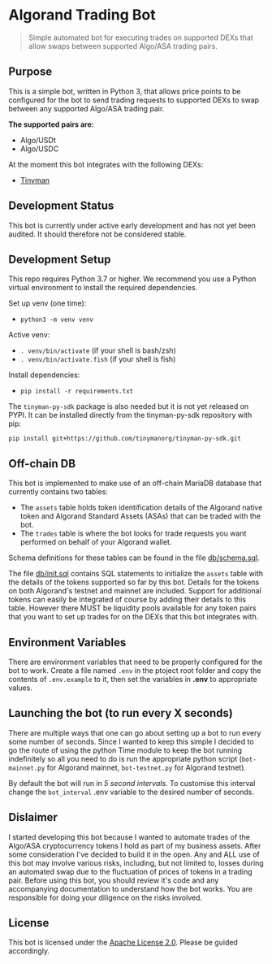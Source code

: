# Algorand Trading Bot

> Simple automated bot for executing trades on supported DEXs that allow swaps between supported Algo/ASA trading pairs.

## Purpose

This is a simple bot, written in Python 3, that allows price points to be configured for the bot to send trading requests to supported DEXs to swap between any supported Algo/ASA trading pair.

**The supported pairs are:**

- Algo/USDt
- Algo/USDC

At the moment this bot integrates with the following DEXs:

- [Tinyman](https://tinyman.org/)

## Development Status

This bot is currently under active early development and has not yet been audited. It should therefore not be considered stable.

## Development Setup

This repo requires Python 3.7 or higher. We recommend you use a Python virtual environment to install the required dependencies.

Set up venv (one time):

- `python3 -m venv venv`

Active venv:

- `. venv/bin/activate` (if your shell is bash/zsh)
- `. venv/bin/activate.fish` (if your shell is fish)

Install dependencies:

- `pip install -r requirements.txt`

The `tinyman-py-sdk` package is also needed but it is not yet released on PYPI. It can be installed directly from the tinyman-py-sdk repository with pip:

`pip install git+https://github.com/tinymanorg/tinyman-py-sdk.git`

## Off-chain DB

This bot is implemented to make use of an off-chain MariaDB database that currently contains two tables:

- The `assets` table holds token identification details of the Algorand native token and Algorand Standard Assets (ASAs) that can be traded with the bot.
- The `trades` table is where the bot looks for trade requests you want performed on behalf of your Algorand wallet.

Schema definitions for these tables can be found in the file [db/schema.sql](./db/schema.sql).

The file [db/init.sql](./db/init.sql) contains SQL statements to initialize the `assets` table with the details of the tokens supported so far by this bot. Details for the tokens on both Algorand's testnet and mainnet are included. Support for additional tokens can easily be integrated of course by adding their details to this table. However there MUST be liquidity pools available for any token pairs that you want to set up trades for on the DEXs that this bot integrates with.

## Environment Variables

There are environment variables that need to be properly configured for the bot to work. Create a file named `.env` in the ptoject root folder and copy the contents of `.env.example` to it, then set the variables in **.env** to appropriate values.

## Launching the bot (to run every X seconds)

There are multiple ways that one can go about setting up a bot to run every some number of seconds. Since I wanted to keep this simple I decided to go the route of using the python Time module to keep the bot running indefinitely so all you need to do is run the appropriate python script (`bot-mainnet.py` for Algorand mainnet, `bot-testnet.py` for Algorand testnet).

By default the bot will run in _5 second intervals_. To customise this interval change the `bot_interval` .env variable to the desired number of seconds.

## Dislaimer

I started developing this bot because I wanted to automate trades of the Algo/ASA cryptocurrency tokens I hold as part of my business assets. After some consideration I've decided to build it in the open. Any and ALL use of this bot may involve various risks, including, but not limited to, losses during an automated swap due to the fluctuation of prices of tokens in a trading pair. Before using this bot, you should review it's code and any accompanying documentation to understand how the bot works. You are responsible for doing your diligence on the risks involved.

## License

This bot is licensed under the [Apache License 2.0](https://github.com/bajetech/algotrade-bot/blob/main/LICENSE). Please be guided accordingly.
